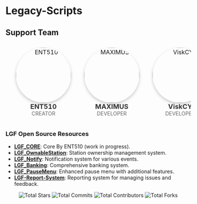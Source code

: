 # Legacy-Scripts

## Support Team

<table style="width:100%; text-align:center; border-collapse:separate; border-spacing:20px 10px;">
  <tr>
    <td style="text-align:center;">
      <a href="https://github.com/ENT510">
        <img src="https://avatars.githubusercontent.com/u/145626625?v=4" alt="ENT510" width="150" style="border-radius:50%; box-shadow: 0 4px 8px rgba(0, 0, 0, 0.2);"/>
      </a>
      <br>
      <strong style="font-size: 18px; color: #333;">ENT510</strong><br>
      <span style="font-size: 14px; color: #666;">CREATOR</span>
    </td>
    <td style="text-align:center;">
      <a href="https://github.com/Maximus7474">
        <img src="https://avatars.githubusercontent.com/u/94017712?v=4" alt="MAXIMUS" width="150" style="border-radius:50%; box-shadow: 0 4px 8px rgba(0, 0, 0, 0.2);"/>
      </a>
      <br>
      <strong style="font-size: 18px; color: #333;">MAXIMUS</strong><br>
      <span style="font-size: 14px; color: #666;">DEVELOPER</span>
    </td>
    <td style="text-align:center;">
      <a href="https://github.com/ViskCY">
        <img src="https://avatars.githubusercontent.com/u/109294364?v=4" alt="ViskCY" width="150" style="border-radius:50%; box-shadow: 0 4px 8px rgba(0, 0, 0, 0.2);"/>
      </a>
      <br>
      <strong style="font-size: 18px; color: #333;">ViskCY</strong><br>
      <span style="font-size: 14px; color: #666;">DEVELOPER</span>
    </td>
  </tr>
</table>


### LGF Open Source Resources
- [**LGF_CORE**](https://github.com/ENT510/LGF_CORE): Core By ENT510 (work in progress).
- [**LGF_OwnableStation**](https://github.com/ENT510/LGF_OwnableStation): Station ownership management system.
- [**LGF_Notify**](https://github.com/ENT510/LGF_Notify): Notification system for various events.
- [**LGF_Banking**](https://github.com/ENT510/LGF_Banking): Comprehensive banking system.
- [**LGF_PauseMenu**](https://github.com/ENT510/LGF_PauseMenu): Enhanced pause menu with additional features.
- [**LGF-Report-System**](https://github.com/ENT510/LGF-Report-System): Reporting system for managing issues and feedback.

<!-- STATS_START -->
<p align="center">
    <img alt="Total Stars" src="https://img.shields.io/badge/Total_Stars-18★-gold" />
    <img alt="Total Commits" src="https://img.shields.io/badge/Total_Commits-123⇑-darkblue" />
    <img alt="Total Contributors" src="https://img.shields.io/badge/Total_Contributors-3ጰ-blue" />
    <img alt="Total Forks" src="https://img.shields.io/badge/Total_Forks-9↰↱-orange" />
</p>
<!-- STATS_END -->
    
    
    
    
    
    
    
    
    
    
    
    
    
    
    
    
    
    
    
    
    
    
    
    
    
    
    
    
    
    
    
    
    
    
    
    
    
    
    
    
    
    
    
    
    
    
    
    
    
    
    
    
    
    
    
    
    
    
    
    
    
    
